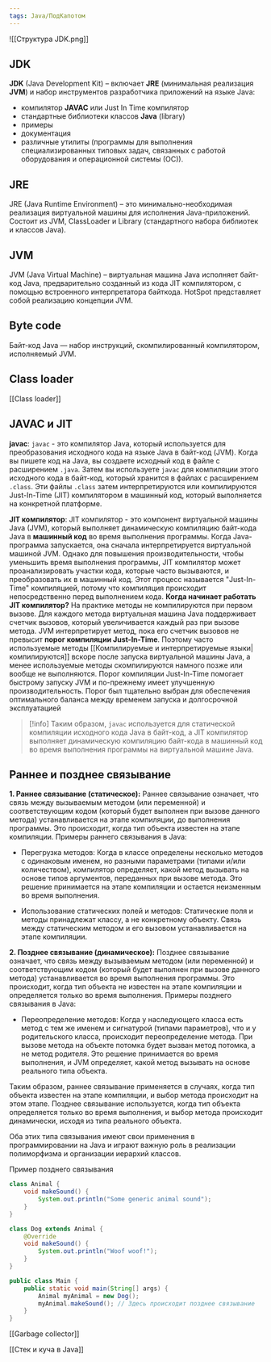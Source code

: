 ```yaml
---
tags: Java/ПодКапотом
---
```

![[Структура JDK.png]]
## JDK
**JDK** (Java Development Kit) – включает **JRE** (минимальная реализация **JVM**) и набор инструментов разработчика приложений на языке Java:
- компилятор **JAVAC** или Just In Time компилятор
- стандартные библиотеки классов **Java** (library)
- примеры
- документация
- различные утилиты (программы для выполнения
специализированных типовых задач, связанных с работой оборудования и операционной системы (ОС)).
## JRE
JRE (Java Runtime Environment) – это минимально-необходимая реализация виртуальной машины для исполнения Java-приложений.
Состоит из JVM, ClassLoader и Library (стандартного набора библиотек и классов Java).
## JVM
JVM (Java Virtual Machine) – виртуальная машина Java исполняет байт-код Java, предварительно созданный из кода JIT компилятором, с помощью встроенного интерпретатора байткода. HotSpot представляет собой реализацию концепции JVM.
## Byte code
Байт-код Java — набор инструкций, скомпилированный компилятором, исполняемый JVM.

 ## Class loader
 [[Class loader]]

## JAVAC и JIT
**javac**:
`javac` - это компилятор Java, который используется для преобразования исходного кода на языке Java в байт-код (JVM). Когда вы пишете код на Java, вы создаете исходный код в файле с расширением `.java`. Затем вы используете `javac` для компиляции этого исходного кода в байт-код, который хранится в файлах с расширением `.class`. Эти файлы `.class` затем интерпретируются или компилируются Just-In-Time (JIT) компилятором в машинный код, который выполняется на конкретной платформе.

**JIT компилятор**:
JIT компилятор - это компонент виртуальной машины Java (JVM), который выполняет динамическую компиляцию байт-кода Java в **машинный код** во время выполнения программы. Когда Java-программа запускается, она сначала интерпретируется виртуальной машиной JVM. Однако для повышения производительности, чтобы уменьшить время выполнения программы, JIT компилятор может проанализировать участки кода, которые часто вызываются, и преобразовать их в машинный код. Этот процесс называется "Just-In-Time" компиляцией, потому что компиляция происходит непосредственно перед выполнением кода.
	**Когда начинает работать JIT компилятор?**
	На практике методы не компилируются при первом вызове. Для каждого метода виртуальная машина Java поддерживает счетчик вызовов, который увеличивается каждый раз при вызове метода. JVM интерпретирует метод, пока его счетчик вызовов не превысит **порог компиляции Just-In-Time**. Поэтому часто используемые методы [[Компилируемые и интерпретируемые языки|компилируются]] вскоре после запуска виртуальной машины Java, а менее используемые методы скомпилируются намного позже или вообще не выполняются. Порог компиляции Just-In-Time помогает быстрому запуску JVM и по-прежнему имеет улучшенную производительность. Порог был тщательно выбран для обеспечения оптимального баланса между временем запуска и долгосрочной эксплуатацией

>[!info]
>Таким образом, `javac` используется для статической компиляции исходного кода Java в байт-код, а JIT компилятор выполняет динамическую компиляцию байт-кода в машинный код во время выполнения программы на виртуальной машине Java.

## Раннее и позднее связывание
**1. Раннее связывание (статическое):** Раннее связывание означает, что связь между вызываемым методом (или переменной) и соответствующим кодом (который будет выполнен при вызове данного метода) устанавливается на этапе компиляции, до выполнения программы. Это происходит, когда тип объекта известен на этапе компиляции. Примеры раннего связывания в Java:

- Перегрузка методов: Когда в классе определены несколько методов с одинаковым именем, но разными параметрами (типами и/или количеством), компилятор определяет, какой метод вызывать на основе типов аргументов, переданных при вызове метода. Это решение принимается на этапе компиляции и остается неизменным во время выполнения.

- Использование статических полей и методов: Статические поля и методы принадлежат классу, а не конкретному объекту. Связь между статическим методом и его вызовом устанавливается на этапе компиляции.


**2. Позднее связывание (динамическое):** Позднее связывание означает, что связь между вызываемым методом (или переменной) и соответствующим кодом (который будет выполнен при вызове данного метода) устанавливается во время выполнения программы. Это происходит, когда тип объекта не известен на этапе компиляции и определяется только во время выполнения. Примеры позднего связывания в Java:

- Переопределение методов: Когда у наследующего класса есть метод с тем же именем и сигнатурой (типами параметров), что и у родительского класса, происходит переопределение метода. При вызове метода на объекте потомка будет вызван метод потомка, а не метод родителя. Это решение принимается во время выполнения, и JVM определяет, какой метод вызывать на основе реального типа объекта.

Таким образом, раннее связывание применяется в случаях, когда тип объекта известен на этапе компиляции, и выбор метода происходит на этом этапе. Позднее связывание используется, когда тип объекта определяется только во время выполнения, и выбор метода происходит динамически, исходя из типа реального объекта.

Оба этих типа связывания имеют свои применения в программировании на Java и играют важную роль в реализации полиморфизма и организации иерархий классов.

Пример позднего связывания

```java
class Animal {
    void makeSound() {
        System.out.println("Some generic animal sound");
    }
}

class Dog extends Animal {
    @Override
    void makeSound() {
        System.out.println("Woof woof!");
    }
}

public class Main {
    public static void main(String[] args) {
        Animal myAnimal = new Dog();
        myAnimal.makeSound(); // Здесь происходит позднее связывание
    }
}
```

[[Garbage collector]]

[[Стек и куча в Java]]

